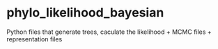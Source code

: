 # phylo_likelihood_bayesian
Python files that generate trees, caculate the likelihood + MCMC files + representation files 
